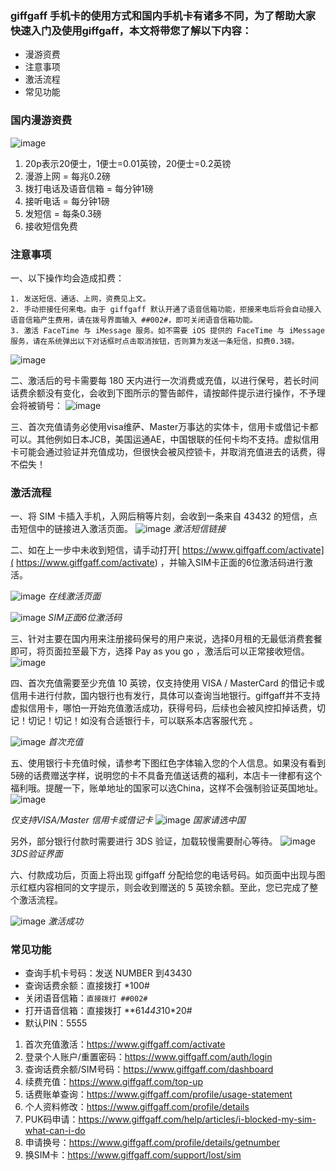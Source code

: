 ### giffgaff 手机卡的使用方式和国内手机卡有诸多不同，为了帮助大家快速入门及使用giffgaff，本文将带您了解以下内容：

- 漫游资费
- 注意事项
- 激活流程
- 常见功能
 
### 国内漫游资费
![image](https://img.freesim.cc/ggimg/11.png)

1. 20p表示20便士，1便士=0.01英镑，20便士=0.2英镑
2. 漫游上网 = 每兆0.2磅
3. 拨打电话及语音信箱 = 每分钟1磅
4. 接听电话 = 每分钟1磅
5. 发短信 = 每条0.3磅
6. 接收短信免费

### 注意事项
一、以下操作均会造成扣费：

    1. 发送短信、通话、上网，资费见上文。
    2. 手动拒接任何来电。由于 giffgaff 默认开通了语音信箱功能，拒接来电后将会自动接入语音信箱产生费用，请在拨号界面输入 ##002#，即可关闭语音信箱功能。
    3. 激活 FaceTime 与 iMessage 服务。如不需要 iOS 提供的 FaceTime 与 iMessage 服务，请在系统弹出以下对话框时点击取消按钮，否则算为发送一条短信，扣费0.3磅。
![image](https://img.freesim.cc/ggimg/12.png)


二、激活后的号卡需要每 180 天内进行一次消费或充值，以进行保号，若长时间话费余额没有变化，会收到下图所示的警告邮件，请按邮件提示进行操作，不予理会将被销号：
![image](https://img.freesim.cc/ggimg/13png)


三、首次充值请务必使用visa维萨、Master万事达的实体卡，信用卡或借记卡都可以。其他例如日本JCB，美国运通AE，中国银联的任何卡均不支持。虚拟信用卡可能会通过验证并充值成功，但很快会被风控锁卡，并取消充值进去的话费，得不偿失！



### 激活流程
一、将 SIM 卡插入手机，入网后稍等片刻，会收到一条来自 43432 的短信，点击短信中的链接进入激活页面。
![image](https://img.freesim.cc/ggimg/14.png)
_激活短信链接_


二、如在上一步中未收到短信，请手动打开[ https://www.giffgaff.com/activate]( https://www.giffgaff.com/activate) ，并输入SIM卡正面的6位激活码进行激活。

![image](https://img.freesim.cc/ggimg/15.png)
_在线激活页面_

![image](https://img.freesim.cc/ggimg/16.png)
_SIM正面6位激活码_


三、针对主要在国内用来注册接码保号的用户来说，选择0月租的无最低消费套餐即可，将页面拉至最下方，选择 Pay as you go ，激活后可以正常接收短信。
![image](https://img.freesim.cc/ggimg/17.png)


四、首次充值需要至少充值 10 英镑，仅支持使用 VISA / MasterCard 的借记卡或信用卡进行付款，国内银行也有发行，具体可以查询当地银行。giffgaff并不支持虚拟信用卡，哪怕一开始充值激活成功，获得号码，后续也会被风控扣掉话费，切记！切记！切记！如没有合适银行卡，可以联系本店客服代充  。

![image](https://img.freesim.cc/ggimg/18.png)
_首次充值_


五、使用银行卡充值时候，请参考下图红色字体输入您的个人信息。如果没有看到5磅的话费赠送字样，说明您的卡不具备充值送话费的福利，本店卡一律都有这个福利哦。提醒一下，账单地址的国家可以选China，这样不会强制验证英国地址。
![image](https://img.freesim.cc/ggimg/19.png)

_仅支持VISA/Master 信用卡或借记卡_
![image](https://img.freesim.cc/ggimg/20.png)
_国家请选中国_

另外，部分银行付款时需要进行 3DS 验证，加载较慢需要耐心等待。
![image](https://img.freesim.cc/ggimg/21.png)
_3DS验证界面_


六、付款成功后，页面上将出现 giffgaff 分配给您的电话号码。如页面中出现与图示红框内容相同的文字提示，则会收到赠送的 5 英镑余额。至此，您已完成了整个激活流程。

![image](https://img.freesim.cc/ggimg/22.png)
_激活成功_


### 常见功能

- 查询手机卡号码：发送 NUMBER 到43430
- 查询话费余额：直接拨打 *100#
- 关闭语音信箱：`直接拨打 ##002#`
- 打开语音信箱：直接拨打 **61*443*10*20#
- 默认PIN：5555



1. 首次充值激活：https://www.giffgaff.com/activate
2. 登录个人账户/重置密码：https://www.giffgaff.com/auth/login
3. 查询话费余额/SIM号码：https://www.giffgaff.com/dashboard
4. 续费充值：https://www.giffgaff.com/top-up
5. 话费账单查询：https://www.giffgaff.com/profile/usage-statement
6. 个人资料修改：https://www.giffgaff.com/profile/details
7. PUK码申请：https://www.giffgaff.com/help/articles/i-blocked-my-sim-what-can-i-do
8. 申请换号：https://www.giffgaff.com/profile/details/getnumber 
9. 换SIM卡：https://www.giffgaff.com/support/lost/sim



